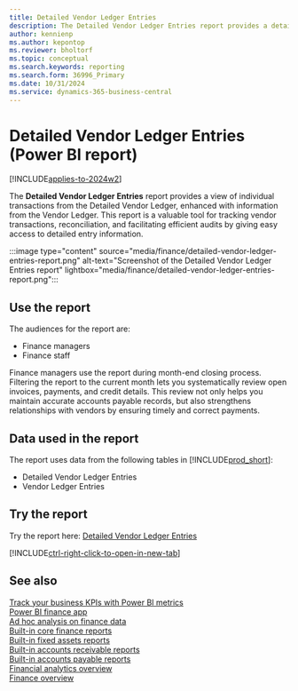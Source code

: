 ```yaml
---
title: Detailed Vendor Ledger Entries
description: The Detailed Vendor Ledger Entries report provides a detailed view of individual transactions from the Detailed Vendor Ledger, enhanced with information from Vendor Ledger entries.
author: kennienp
ms.author: kepontop
ms.reviewer: bholtorf
ms.topic: conceptual
ms.search.keywords: reporting
ms.search.form: 36996_Primary
ms.date: 10/31/2024
ms.service: dynamics-365-business-central
---
```


# Detailed Vendor Ledger Entries (Power BI report)

[!INCLUDE[applies-to-2024w2](includes/applies-to-2024w2.md)]

The **Detailed Vendor Ledger Entries** report provides a view of individual transactions from the Detailed Vendor Ledger, enhanced with information from the Vendor Ledger. This report is a valuable tool for tracking vendor transactions, reconciliation, and facilitating efficient audits by giving easy access to detailed entry information.

:::image type="content" source="media/finance/detailed-vendor-ledger-entries-report.png" alt-text="Screenshot of the Detailed Vendor Ledger Entries report" lightbox="media/finance/detailed-vendor-ledger-entries-report.png":::

## Use the report

The audiences for the report are:

- Finance managers
- Finance staff

Finance managers use the report during month-end closing process. Filtering the report to the current month lets you systematically review open invoices, payments, and credit details. This review not only helps you maintain accurate accounts payable records, but also strengthens relationships with vendors by ensuring timely and correct payments.

<!-- ## Key Performance Indicators (KPIs)

The *Detailed Vendor Ledger Entries* report includes the following KPIs and measures: 

- [**Amount Payable (LCY)**](####) -->

## Data used in the report

The report uses data from the following tables in [!INCLUDE[prod_short](includes/prod_short.md)]:

- Detailed Vendor Ledger Entries
- Vendor Ledger Entries

## Try the report

Try the report here: [Detailed Vendor Ledger Entries](https://businesscentral.dynamics.com?page=36996)

[!INCLUDE[ctrl-right-click-to-open-in-new-tab](includes/ctrl-right-click-to-open-in-new-tab.md)]

## See also

[Track your business KPIs with Power BI metrics](track-kpis-with-power-bi-metrics.md)  
[Power BI finance app](finance-powerbi-app.md)  
[Ad hoc analysis on finance data](ad-hoc-analysis-finance.md)  
[Built-in core finance reports](finance-reports.md)  
[Built-in fixed assets reports](fa-reports.md)  
[Built-in accounts receivable reports](receivables-reports.md)  
[Built-in accounts payable reports](payables-reports.md)  
[Financial analytics overview](bi.md)  
[Finance overview](finance.md)
